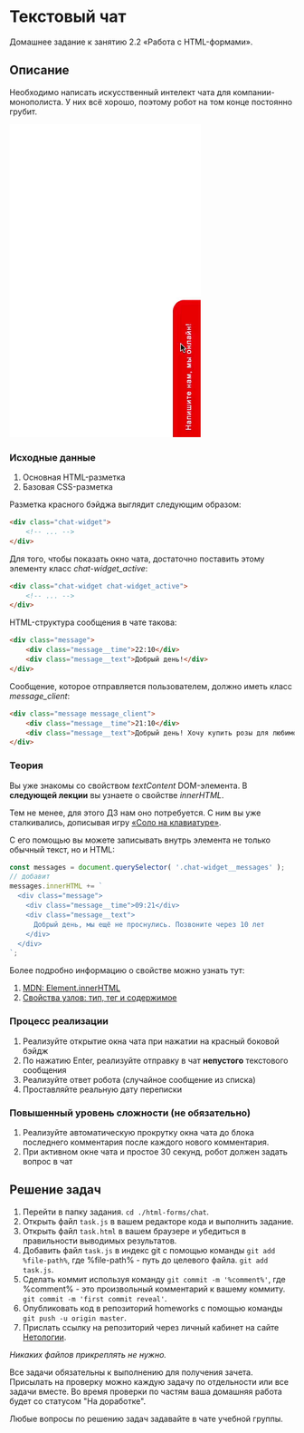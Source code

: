 # Текстовый чат

Домашнее задание к занятию 2.2 «Работа с HTML-формами».

## Описание 

Необходимо написать искусственный интелект чата для компании-монополиста.
У них всё хорошо, поэтому робот на том конце постоянно грубит.

![Demo](./demo.gif)

### Исходные данные

1. Основная HTML-разметка
2. Базовая CSS-разметка

Разметка красного бэйджа выглядит следующим образом:

```html
<div class="chat-widget">
    <!-- ... -->
</div>
```

Для того, чтобы показать окно чата, достаточно поставить этому элементу
класс *chat-widget_active*:

```html
<div class="chat-widget chat-widget_active">
    <!-- ... -->
</div>
```

HTML-структура сообщения в чате такова:

```html
<div class="message">
    <div class="message__time">22:10</div>
    <div class="message__text">Добрый день!</div>
</div>
```

Сообщение, которое отправляется пользователем, должно иметь класс *message_client*:

```html
<div class="message message_client">
    <div class="message__time">21:10</div>
    <div class="message__text">Добрый день! Хочу купить розы для любимой!</div>
</div>
```

### Теория

Вы уже знакомы со свойством *textContent* DOM-элемента. В __следующей лекции__
вы узнаете о свойстве *innerHTML*. 

Тем не менее, для этого ДЗ нам оно потребуется. С ним вы уже сталкивались, 
дописывая игру [«Соло на клавиатуре»](../../event-object/keysolo).

С его помощью вы можете записывать внутрь элемента не только обычный текст, но
и HTML:

```javascript
const messages = document.querySelector( '.chat-widget__messages' );
// добавит
messages.innerHTML += `
  <div class="message">
    <div class="message__time">09:21</div>
    <div class="message__text">
      Добрый день, мы ещё не проснулись. Позвоните через 10 лет
    </div>
  </div>
`;
```

Более подробно информацию о свойстве можно узнать тут:

1. [MDN: Element.innerHTML](https://developer.mozilla.org/ru/docs/Web/API/Element/innerHTML)
2. [Свойства узлов: тип, тег и содержимое](https://learn.javascript.ru/basic-dom-node-properties)

### Процесс реализации

1. Реализуйте открытие окна чата при нажатии на красный боковой бэйдж
2. По нажатию Enter, реализуйте отправку в чат __непустого__ текстового сообщения
3. Реализуйте ответ робота (случайное сообщение из списка)
4. Проставляйте реальную дату переписки

### Повышенный уровень сложности (не обязательно)

1. Реализуйте автоматическую прокрутку окна чата до блока последнего комментария 
после каждого нового комментария.
2. При активном окне чата и простое 30 секунд, робот должен задать вопрос в чат

## Решение задач
1. Перейти в папку задания. `cd ./html-forms/chat`.
2. Открыть файл `task.js` в вашем редакторе кода и выполнить задание.
3. Открыть файл `task.html` в вашем браузере и убедиться в правильности выводимых результатов.
4. Добавить файл `task.js` в индекс git с помощью команды `git add %file-path%`, где %file-path% - путь до целевого файла. `git add task.js`.
5. Сделать коммит используя команду `git commit -m '%comment%'`, где %comment% - это произвольный комментарий к вашему коммиту. `git commit -m 'first commit reveal'`.
6. Опубликовать код в репозиторий homeworks с помощью команды `git push -u origin master`.
7. Прислать ссылку на репозиторий через личный кабинет на сайте [Нетологии][6].

[0]: https://github.com/
[1]: https://www.sublimetext.com/
[2]: https://code.visualstudio.com/
[3]: https://github.com/netology-code/guides/tree/master/github
[4]: https://git-scm.com/
[5]: https://github.com/netology-code/guides/blob/master/git/REAMDE.md
[6]: https://netology.ru/

*Никаких файлов прикреплять не нужно.*

Все задачи обязательны к выполнению для получения зачета. Присылать на проверку можно каждую задачу по отдельности или все задачи вместе. Во время проверки по частям ваша домашняя работа будет со статусом "На доработке".

Любые вопросы по решению задач задавайте в чате учебной группы.